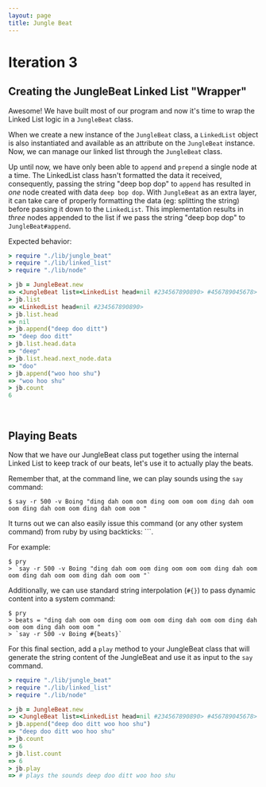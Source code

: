 ```yaml
---
layout: page
title: Jungle Beat
---
```

# Iteration 3

## Creating the JungleBeat Linked List "Wrapper"

Awesome! We have built most of our program and now it's time to wrap the Linked List logic in a `JungleBeat` class.

When we create a new instance of the `JungleBeat` class, a `LinkedList` object is also instantiated and available as an attribute on the `JungleBeat` instance. Now, we can manage our linked list through the `JungleBeat` class.

Up until now, we have only been able to `append` and `prepend` a single node at a time. The LinkedList class hasn't formatted the data it received, consequently, passing the string "deep bop dop" to `append` has resulted in _one_ node created with data `deep bop dop`. With `JungleBeat` as an extra layer, it can take care of properly formatting the data (eg: splitting the string) before passing it down to the `LinkedList`. This implementation results in _three_ nodes appended to the list if we pass the string "deep bop dop" to `JungleBeat#append`.

Expected behavior:

```ruby
> require "./lib/jungle_beat"
> require "./lib/linked_list"
> require "./lib/node"

> jb = JungleBeat.new
=> <JungleBeat list=<LinkedList head=nil #234567890890> #456789045678>
> jb.list
=> <LinkedList head=nil #234567890890>
> jb.list.head
=> nil
> jb.append("deep doo ditt")
=> "deep doo ditt"
> jb.list.head.data
=> "deep"
> jb.list.head.next_node.data
=> "doo"
> jb.append("woo hoo shu")
=> "woo hoo shu"
> jb.count
6
```

<br>

## Playing Beats

Now that we have our JungleBeat class put together using the internal Linked List to keep track of our beats, let's use it to actually play the beats.

Remember that, at the command line, we can play sounds using the `say` command:

```
$ say -r 500 -v Boing "ding dah oom oom ding oom oom oom ding dah oom oom ding dah oom oom ding dah oom oom "
```

It turns out we can also easily issue this command (or any other system command) from ruby by using backticks: ```.

For example:

```
$ pry
> `say -r 500 -v Boing "ding dah oom oom ding oom oom oom ding dah oom oom ding dah oom oom ding dah oom oom "`
```

Additionally, we can use standard string interpolation (`#{}`) to pass dynamic content into a system command:


```
$ pry
> beats = "ding dah oom oom ding oom oom oom ding dah oom oom ding dah oom oom ding dah oom oom "
> `say -r 500 -v Boing #{beats}`
```

For this final section, add a `play` method to your JungleBeat class that will generate the string content of the JungleBeat and use it as input to the `say` command.

```ruby
> require "./lib/jungle_beat"
> require "./lib/linked_list"
> require "./lib/node"

> jb = JungleBeat.new
=> <JungleBeat list=<LinkedList head=nil #234567890890> #456789045678>
> jb.append("deep doo ditt woo hoo shu")
=> "deep doo ditt woo hoo shu"
> jb.count
=> 6
> jb.list.count
=> 6
> jb.play
=> # plays the sounds deep doo ditt woo hoo shu
```
